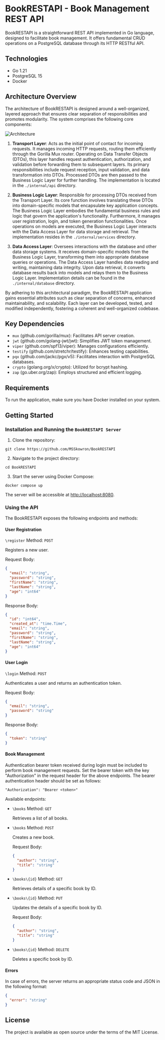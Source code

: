 # BookRESTAPI - Book Management REST API

BookRESTAPI is a straightforward REST API implemented in Go language, designed to facilitate book management. It offers fundamental CRUD operations on a PostgreSQL database through its HTTP RESTful API.

## Technologies

- Go 1.21
- PostgreSQL 15
- Docker

## Architecture Overview

The architecture of BookRESTAPI is designed around a well-organized, layered approach that ensures clear separation of responsibilities and promotes modularity. The system comprises the following core components:

![Architecture](./docs/architecture.png)

1. **Transport Layer**:  Acts as the initial point of contact for incoming requests. It manages incoming HTTP requests, routing them efficiently through the Gorilla Mux router. Operating on Data Transfer Objects (DTOs), this layer handles request authentication, authorization, and validation before forwarding them to subsequent layers. Its primary responsibilities include request reception, input validation, and data transformation into DTOs. Processed DTOs are then passed to the Business Logic Layer for further handling. The implementation is located in the `./internal/api` directory.

2. **Business Logic Layer**: Responsible for processing DTOs received from the Transport Layer. Its core function involves translating these DTOs into domain-specific models that encapsulate key application concepts. The Business Logic Layer embodies the fundamental business rules and logic that govern the application's functionality. Furthermore, it manages user registration, login, and token generation functionalities. Once operations on models are executed, the Business Logic Layer interacts with the Data Access Layer for data storage and retrieval. The implementation resides in the `./internal/services` directory.

3. **Data Access Layer**: Oversees interactions with the database and other data storage systems. It receives domain-specific models from the Business Logic Layer, transforming them into appropriate database queries or operations. The Data Access Layer handles data reading and writing, maintaining data integrity. Upon data retrieval, it converts database results back into models and relays them to the Business Logic Layer. Implementation details can be found in the `./internal/database` directory.

By adhering to this architectural paradigm, the BookRESTAPI application gains essential attributes such as clear separation of concerns, enhanced maintainability, and scalability. Each layer can be developed, tested, and modified independently, fostering a coherent and well-organized codebase.

## Key Dependencies

- `mux` (github.com/gorilla/mux): Facilitates API server creation.
- `jwt` (github.com/golang-jwt/jwt): Simplifies JWT token management.
- `viper` (github.com/spf13/viper): Manages configurations efficiently.
- `testify` (github.com/stretchr/testify): Enhances testing capabilities.
- `pqx` (github.com/jackc/pgx/v5): Facilitates interaction with PostgreSQL databases.
- `crypto` (golang.org/x/crypto): Utilized for bcrypt hashing.
- `zap` (go.uber.org/zap): Employs structured and efficient logging.

## Requirements

To run the application, make sure you have Docker installed on your system.

## Getting Started

### Installation and Running the `BookRESTAPI Server`

1. Clone the repository:

```
git clone https://github.com/MSSkowron/BookRESTAPI
```

2. Navigate to the project directory:

```
cd BookRESTAPI
```

3. Start the server using Docker Compose:

```
docker compose up
```

The server will be accessible at <http://localhost:8080>.

### Using the API

The BookRESTAPI exposes the following endpoints and methods:

#### User Registration

`\register` Method: `POST`

Registers a new user.

Request Body:

```json
{
  "email": "string",
  "password": "string",
  "firstName": "string",
  "lastName": "string",
  "age": "int64"
}
```

Response Body:

```json
{
  "id": "int64",
  "created_at": "time.Time",
  "email": "string",
  "password": "string",
  "firstName": "string",
  "lastName": "string",
  "age": "int64"
}
```

#### User Login

`\login` Method: `POST`

Authenticates a user and returns an authentication token.

Request Body:

```json
{
  "email": "string",
  "password": "string"
}
```

Response Body:

```json
{
  "token": "string"
}
```

#### Book Management

Authentication bearer token received during login must be included to perform book management requests. Set the bearer token with the key "Authorization" in the request header for the above endpoints. The bearer authentication header should be set as follows:

```
"Authorization": "Bearer <token>"
```

Available endpoints:

- `\books` Method: `GET`

  Retrieves a list of all books.

- `\books` Method: `POST`

  Creates a new book.

  Request Body:

  ```json
  {
    "author": "string",
    "title": "string"
  }
  ```

- `\books\{id}` Method: `GET`

  Retrieves details of a specific book by ID.

- `\books\{id}` Method: `PUT`

  Updates the details of a specific book by ID.

  Request Body:

  ```json
  {
    "author": "string",
    "title": "string"
  }
  ```

- `\books\{id}` Method: `DELETE`

  Deletes a specific book by ID.

#### Errors

In case of errors, the server returns an appropriate status code and JSON in the following format:

```json
{
  "error": "string"
}
```

## License

The project is available as open source under the terms of the MIT License.
